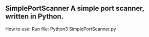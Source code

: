 SimplePortScanner
A simple port scanner, written in Python.
-----------------------------------------
How to use:
Run file: Python3 SimplePortScanner.py
